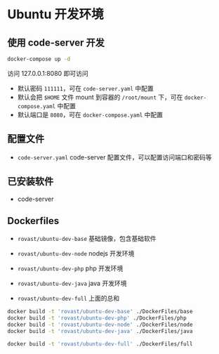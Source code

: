 # Ubuntu 开发环境

## 使用 code-server 开发


```bash
docker-compose up -d
```

访问 127.0.0.1:8080 即可访问

- 默认密码 `111111`，可在 `code-server.yaml` 中配置
- 默认会把 `$HOME` 文件 mount 到容器的 `/root/mount` 下，可在 `docker-compose.yaml` 中配置
- 默认端口是 `8080`，可在 `docker-compose.yaml` 中配置

## 配置文件

- `code-server.yaml` code-server 配置文件，可以配置访问端口和密码等

## 已安装软件

- code-server

## Dockerfiles

- `rovast/ubuntu-dev-base` 基础镜像，包含基础软件
- `rovast/ubuntu-dev-node` nodejs 开发环境
- `rovast/ubuntu-dev-php` php 开发环境
- `rovast/ubuntu-dev-java` java 开发环境


- `rovast/ubuntu-dev-full` 上面的总和


```bash
docker build -t 'rovast/ubuntu-dev-base' ./DockerFiles/base
docker build -t 'rovast/ubuntu-dev-php' ./DockerFiles/php
docker build -t 'rovast/ubuntu-dev-node' ./DockerFiles/node
docker build -t 'rovast/ubuntu-dev-java' ./DockerFiles/java
```

```bash
docker build -t 'rovast/ubuntu-dev-full' ./DockerFiles/full
```
